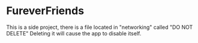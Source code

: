 # FureverFriends
This is a side project, there is a file located in "networking" called "DO NOT DELETE" Deleting it will cause the app to disable itself.
